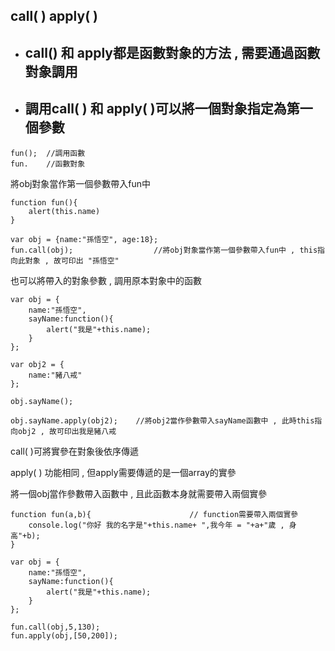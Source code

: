 ## call( )       apply( )

- ## call() 和 apply都是**函數對象**的方法 , 需要通過函數對象調用

- ## 調用call( ) 和 apply( )可以將一個對象指定為第一個參數

```
fun();	//調用函數
fun.	//函數對象
```



將obj對象當作第一個參數帶入fun中

```
function fun(){
	alert(this.name)
}

var obj = {name:"孫悟空", age:18};
fun.call(obj);					//將obj對象當作第一個參數帶入fun中 , this指向此對象 , 故可印出 "孫悟空"
```

也可以將帶入的對象參數 , 調用原本對象中的函數

```
var obj = {
	name:"孫悟空", 
	sayName:function(){
		alert("我是"+this.name);
	}
};

var obj2 = {
	name:"豬八戒"
};

obj.sayName();					

obj.sayName.apply(obj2);	//將obj2當作參數帶入sayName函數中 , 此時this指向obj2 , 故可印出我是豬八戒
```

call( )可將實參在對象後依序傳遞

apply( ) 功能相同 , 但apply需要傳遞的是一個array的實參



將一個obj當作參數帶入函數中 , 且此函數本身就需要帶入兩個實參

```
function fun(a,b){						// function需要帶入兩個實參
	console.log("你好 我的名字是"+this.name+ ",我今年 = "+a+"歲 , 身高"+b);
}

var obj = {
	name:"孫悟空", 
	sayName:function(){
		alert("我是"+this.name);
	}
};

fun.call(obj,5,130);
fun.apply(obj,[50,200]);
```

